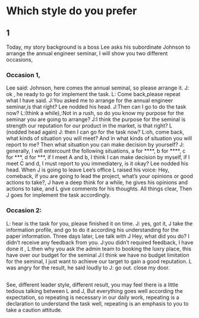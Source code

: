 # Which style do you prefer

## 1 
Today, my story background is a boss Lee asks his subordinate Johnson to arrange the annual engineer seminar, I will show you two different occasions, 

### Occasion 1,

Lee said: Johnson, here comes the annual seminal, so please arrange it.
J: ok	, he ready to go for implement the task.
L: Come back,please repeat what I have said.
J:You asked me to arrange for the annual engineer seminar,is that right?
Lee nodded his head.
J:Then can I go to do the task now?
L:(think a while),:Not in a rush, so do you know my purpose for the seminar you are going to arrange?
J:I think the purpose for the seminal is strength our reputation for our product in the market, is that right?
L (nodded head again)
J: then I can go for the task now?
L:oh, come back, what kinds of situation you will meet? And in what kinds of situation you will report to me? Then what situation you can make decision by yourself?
J: generally, I will entercount the following situations, a for ****, b for ****, c for ***, d for ***, if I meet A and b, I think I can make decision by myself, if I meet C and d, I must report to you immediatery, is it okay?
Lee nodded his head. 
When J is going to leave Lee’s office
L raised his voice: Hey, comeback, if you are going to lead the project, what’s your opinions or good actions to take?,
J have a deep think for a while, he gives his opinions and actions to take, and L give comments for his thoughts. All things clear, Then J goes for implement the task accordingly.


### Occasion 2:
L: hear is the task for you, please finished it on time.
J: yes, got it, J take the information profile, and go to do it according his understanding for the paper information.
Three days later, Lee talk with J
Hey, what did you do? I didn’t receive any feedback from you.
J:you didn’t required feedback, I have done it , 
L:then why you ask the admin team to booking the luxry place, this have over our budget for the seminal
J:I think we have no budget limitation for the seminal, I just want to achieve our target to gain a good reputation.
L was angry for the result, he said loudly to J: go out. close my door.

## 
See, different leader style, different result, you may feel there is a little tedious talking between L and J, But everything goes well according the expectation, so repeating is necessary in our daily work, repeating is a declaration to understand the task well, repeating is an emphasis  to you to take a caution attitude.
